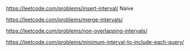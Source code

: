 https://leetcode.com/problems/insert-interval/
Naive


https://leetcode.com/problems/merge-intervals/

https://leetcode.com/problems/non-overlapping-intervals/

https://leetcode.com/problems/minimum-interval-to-include-each-query/

